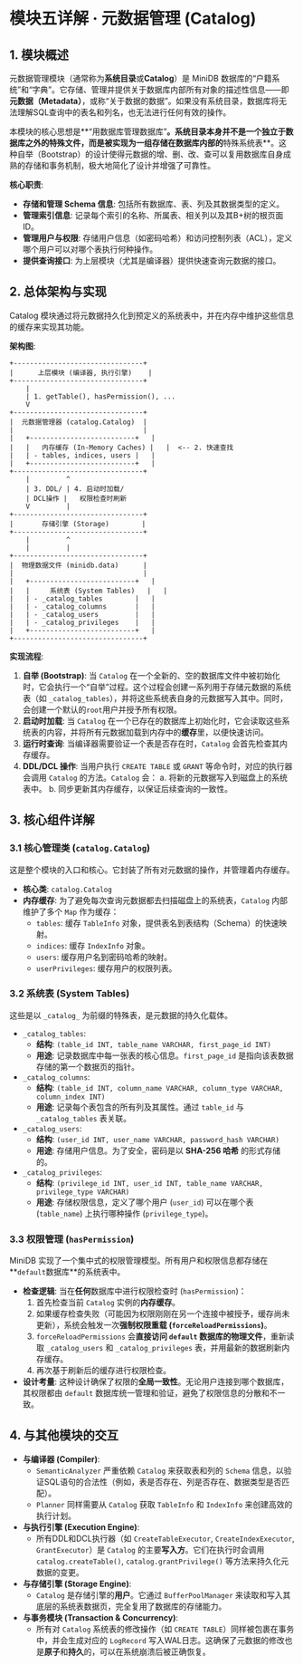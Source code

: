 # 模块五详解 · 元数据管理 (Catalog)

## 1. 模块概述

元数据管理模块（通常称为**系统目录**或**Catalog**）是 MiniDB 数据库的“户籍系统”和“字典”。它存储、管理并提供关于数据库内部所有对象的描述性信息——即**元数据（Metadata）**，或称“关于数据的数据”。如果没有系统目录，数据库将无法理解SQL查询中的表名和列名，也无法进行任何有效的操作。

本模块的核心思想是**“用数据库管理数据库”**。系统目录本身并不是一个独立于数据库之外的特殊文件，而是被实现为一组存储在数据库内部的**特殊系统表**。这种自举（Bootstrap）的设计使得元数据的增、删、改、查可以复用数据库自身成熟的存储和事务机制，极大地简化了设计并增强了可靠性。

**核心职责**:

- **存储和管理 Schema 信息**: 包括所有数据库、表、列及其数据类型的定义。
- **管理索引信息**: 记录每个索引的名称、所属表、相关列以及其B+树的根页面ID。
- **管理用户与权限**: 存储用户信息（如密码哈希）和访问控制列表（ACL），定义哪个用户可以对哪个表执行何种操作。
- **提供查询接口**: 为上层模块（尤其是编译器）提供快速查询元数据的接口。

## 2. 总体架构与实现

Catalog 模块通过将元数据持久化到预定义的系统表中，并在内存中维护这些信息的缓存来实现其功能。

**架构图**:

```
+--------------------------------+
|      上层模块 (编译器, 执行引擎)    |
+--------------------------------+
    |
    | 1. getTable(), hasPermission(), ...
    V
+--------------------------------+
|  元数据管理器 (catalog.Catalog)  |
|                                |
|   +--------------------------+   |
|   |   内存缓存 (In-Memory Caches) |   |  <-- 2. 快速查找
|   | - tables, indices, users |   |
|   +--------------------------+   |
+--------------------------------+
    |         ^
    | 3. DDL/ | 4. 启动时加载/
    | DCL操作 |   权限检查时刷新
    V         |
+--------------------------------+
|       存储引擎 (Storage)        |
+--------------------------------+
    |         ^
    |         |
+--------------------------------+
|  物理数据文件 (minidb.data)      |
|                                |
|   +--------------------------+   |
|   |     系统表 (System Tables)   |   |
|   | - _catalog_tables        |   |
|   | - _catalog_columns       |   |
|   | - _catalog_users         |   |
|   | - _catalog_privileges    |   |
|   +--------------------------+   |
+--------------------------------+
```

**实现流程**:

1. **自举 (Bootstrap)**: 当 `Catalog` 在一个全新的、空的数据库文件中被初始化时，它会执行一个“自举”过程。这个过程会创建一系列用于存储元数据的系统表（如 `_catalog_tables`），并将这些系统表自身的元数据写入其中。同时，会创建一个默认的`root`用户并授予所有权限。
2. **启动时加载**: 当 `Catalog` 在一个已存在的数据库上初始化时，它会读取这些系统表的内容，并将所有元数据加载到内存中的**缓存**里，以便快速访问。
3. **运行时查询**: 当编译器需要验证一个表是否存在时，`Catalog` 会首先检查其内存缓存。
4. **DDL/DCL 操作**: 当用户执行 `CREATE TABLE` 或 `GRANT` 等命令时，对应的执行器会调用 `Catalog` 的方法。`Catalog` 会： a.  将新的元数据写入到磁盘上的系统表中。 b.  同步更新其内存缓存，以保证后续查询的一致性。

## 3. 核心组件详解

### 3.1 核心管理类 (`catalog.Catalog`)

这是整个模块的入口和核心。它封装了所有对元数据的操作，并管理着内存缓存。

- **核心类**: `catalog.Catalog`
- **内存缓存**: 为了避免每次查询元数据都去扫描磁盘上的系统表，`Catalog` 内部维护了多个 `Map` 作为缓存：
  - `tables`: 缓存 `TableInfo` 对象，提供表名到表结构（Schema）的快速映射。
  - `indices`: 缓存 `IndexInfo` 对象。
  - `users`: 缓存用户名到密码哈希的映射。
  - `userPrivileges`: 缓存用户的权限列表。

### 3.2 系统表 (System Tables)

这些是以 `_catalog_` 为前缀的特殊表，是元数据的持久化载体。

- `_catalog_tables`:
  - **结构**: `(table_id INT, table_name VARCHAR, first_page_id INT)`
  - **用途**: 记录数据库中每一张表的核心信息。`first_page_id` 是指向该表数据存储的第一个数据页的指针。
- `_catalog_columns`:
  - **结构**: `(table_id INT, column_name VARCHAR, column_type VARCHAR, column_index INT)`
  - **用途**: 记录每个表包含的所有列及其属性。通过 `table_id` 与 `_catalog_tables` 表关联。
- `_catalog_users`:
  - **结构**: `(user_id INT, user_name VARCHAR, password_hash VARCHAR)`
  - **用途**: 存储用户信息。为了安全，密码是以 **SHA-256 哈希** 的形式存储的。
- `_catalog_privileges`:
  - **结构**: `(privilege_id INT, user_id INT, table_name VARCHAR, privilege_type VARCHAR)`
  - **用途**: 存储权限信息，定义了哪个用户 (`user_id`) 可以在哪个表 (`table_name`) 上执行哪种操作 (`privilege_type`)。

### 3.3 权限管理 (`hasPermission`)

MiniDB 实现了一个集中式的权限管理模型。所有用户和权限信息都存储在**`default`数据库**的系统表中。

- **检查逻辑**: 当在**任何**数据库中进行权限检查时 (`hasPermission`)：
  1. 首先检查当前 `Catalog` 实例的**内存缓存**。
  2. 如果缓存检查失败（可能因为权限刚刚在另一个连接中被授予，缓存尚未更新），系统会触发一次**强制权限重载 (`forceReloadPermissions`)**。
  3. `forceReloadPermissions` 会**直接访问 `default` 数据库的物理文件**，重新读取 `_catalog_users` 和 `_catalog_privileges` 表，并用最新的数据刷新内存缓存。
  4. 再次基于刷新后的缓存进行权限检查。
- **设计考量**: 这种设计确保了权限的**全局一致性**。无论用户连接到哪个数据库，其权限都由 `default` 数据库统一管理和验证，避免了权限信息的分散和不一致。

## 4. 与其他模块的交互

- **与编译器 (Compiler)**:
  - `SemanticAnalyzer` 严重依赖 `Catalog` 来获取表和列的 `Schema` 信息，以验证SQL语句的合法性（例如，表是否存在、列是否存在、数据类型是否匹配）。
  - `Planner` 同样需要从 `Catalog` 获取 `TableInfo` 和 `IndexInfo` 来创建高效的执行计划。
- **与执行引擎 (Execution Engine)**:
  - 所有DDL和DCL执行器（如 `CreateTableExecutor`, `CreateIndexExecutor`, `GrantExecutor`）是 `Catalog` 的主要**写入方**。它们在执行时会调用 `catalog.createTable()`, `catalog.grantPrivilege()` 等方法来持久化元数据的变更。
- **与存储引擎 (Storage Engine)**:
  - `Catalog` 是存储引擎的**用户**。它通过 `BufferPoolManager` 来读取和写入其底层的系统表数据页，完全复用了数据库的存储能力。
- **与事务模块 (Transaction & Concurrency)**:
  - 所有对 `Catalog` 系统表的修改操作（如 `CREATE TABLE`）同样被包裹在事务中，并会生成对应的 `LogRecord` 写入WAL日志。这确保了元数据的修改也是**原子**和**持久**的，可以在系统崩溃后被正确恢复。